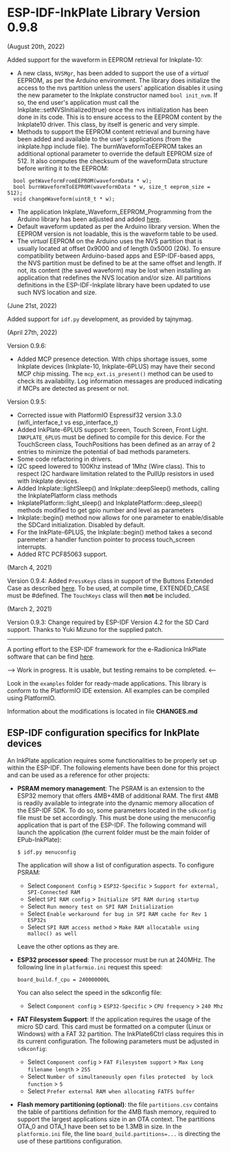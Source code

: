 # ESP-IDF-InkPlate Library Version 0.9.8

(August 20th, 2022)

Added support for the waveform in EEPROM retrieval for Inkplate-10:
- A new class, `NVSMgr`, has been added to support the use of a *virtual* EEPROM, as per the Arduino environment. The library does initialize the access to the nvs partition unless the users' application disables it using the new parameter to the Inkplate constructor named `bool init_nvm`. If so, the end user's application must call the Inkplate::setNVSInitialized(true) once the nvs initialization has been done in its code. This is to ensure access to the EEPROM content by the Inkplate10 driver. This class, by itself is generic and very simple. 
- Methods to support the EEPROM content retrieval and burning have been added and available to the user's applications (from the inkplate.hpp include file). The burnWaveformToEEPROM takes an additional optional parameter to override the default EEPROM size of 512. It also computes the checksum of the waveformData structure before writing it to the EEPROM:

```
  bool getWaveformFromEEPROM(waveformData * w);
  bool burnWaveformToEEPROM(waveformData * w, size_t eeprom_size = 512);
  void changeWaveform(uint8_t * w);
```

- The application Inkplate_Waveform_EEPROM_Programming from the Arduino library has been adjusted and added [here](https://github.com/turgu1/ESP-IDF-InkPlate/tree/v0.9.8/examples/Inkplate10/Inkplate_waveform_EEPROM_Programming).
- Default waveform updated as per the Arduino library version. When the EEPROM version is not loadable, this is the waveform table to be used.
- The *virtual* EEPROM on the Arduino uses the NVS partition that is usually located at offset 0x9000 and of length 0x5000 (20k). To ensure compatibility between Arduino-based apps and ESP-IDF-based apps, the NVS partition must be defined to be at the same offset and length. If not, its content (the saved waveform) may be lost when installing an application that redefines the NVS location and/or size. All partitions definitions in the ESP-IDF-Inkplate library have been updated to use such NVS location and size.

(June 21st, 2022)

Added support for `idf.py` development, as provided by tajnymag.

(April 27th, 2022)

Version 0.9.6:

- Added MCP presence detection. With chips shortage issues, some Inkplate devices (Inkplate-10, Inkplate-6PLUS) may have their second MCP chip missing. The `mcp_ext.is_present()` method can be used to check its availability. Log information messages are produced indicating if MCPs are detected as present or not.

Version 0.9.5: 

- Corrected issue with PlatformIO Espressif32 version 3.3.0 (wifi_interface_t vs esp_interface_t)
- Added InkPlate-6PLUS support: Screen, Touch Screen, Front Light. `INKPLATE_6PLUS` must be defined to compile for this device. For the TouchScreen class, TouchPositions has been defined as an array of 2 entries to minimize the potential of bad methods parameters.
- Some code refactoring in drivers. 
- I2C speed lowered to 100Khz instead of 1Mhz (Wire class). This to respect I2C hardware limitation related to the PullUp resistors in used with Inkplate devices.
- Added Inkplate::lightSleep() and Inkplate::deepSleep() methods, calling the InkplatePlatform class methods
- InkplatePlatform::light_sleep() and InkplatePlatform::deep_sleep() methods modified to get gpio number and level as parameters
- Inkplate::begin() method now allows for one parameter to enable/disable the SDCard initialization. Disabled by default.
- For the InkPlate-6PLUS, the Inkplate::begin() method takes a second paremeter: a handler function pointer to process touch_screen interrupts.
- Added RTC PCF85063 support.

(March 4, 2021)

Version 0.9.4: Added `PressKeys` class in support of the Buttons Extended Case as described [here](https://github.com/turgu1/InkPlate-6-Extended-Case). To be used, at compile time, EXTENDED_CASE must be #defined. The `TouchKeys` class will then **not** be included.

(March 2, 2021)

Version 0.9.3: Change required by ESP-IDF Version 4.2 for the SD Card support. Thanks to Yuki Mizuno for the supplied patch.

----

A porting effort to the ESP-IDF framework for the e-Radionica InkPlate software that can be find [here](https://github.com/e-radionicacom/Inkplate-Arduino-library).

--> Work in progress. It is usable, but testing remains to be completed. <--

Look in the `examples` folder for ready-made applications. This library is conform to the PlatformIO IDE extension. All examples can be compiled using PlatformIO.

Information about the modifications is located in file **CHANGES.md**


## ESP-IDF configuration specifics for InkPlate devices

An InkPlate application requires some functionalities to be properly set up within the ESP-IDF. The following elements have been done for this project and can be used as a reference for other projects:

- **PSRAM memory management**: The PSRAM is an extension to the ESP32 memory that offers 4MB+4MB of additional RAM. The first 4MB is readily available to integrate into the dynamic memory allocation of the ESP-IDF SDK. To do so, some parameters located in the `sdkconfig` file must be set accordingly. This must be done using the menuconfig application that is part of the ESP-IDF. The following command will launch the application (the current folder must be the main folder of EPub-InkPlate):

  ```
  $ idf.py menuconfig
  ```

  The application will show a list of configuration aspects. To configure PSRAM:

  - Select `Component Config` > `ESP32-Specific` > `Support for external, SPI-Connected RAM`
  - Select `SPI RAM config` > `Initialize SPI RAM during startup`
  - Select `Run memory test on SPI RAM Initialization`
  - Select `Enable workaround for bug in SPI RAM cache for Rev 1 ESP32s`
  - Select `SPI RAM access method` > `Make RAM allocatable using malloc() as well`

  Leave the other options as they are. 

- **ESP32 processor speed**: The processor must be run at 240MHz. The following line in `platformio.ini` request this speed:

    ```
    board_build.f_cpu = 240000000L
    ```
  You can also select the speed in the sdkconfig file:

  - Select `Component config` > `ESP32-Specific` > `CPU frequency` > `240 Mhz`

- **FAT Filesystem Support**: If the application requires the usage of the micro SD card. This card must be formatted on a computer (Linux or Windows) with a FAT 32 partition. The InkPlate6Ctrl class requires this in its current configuration. The following parameters must be adjusted in `sdkconfig`:

  - Select `Component config` > `FAT Filesystem support` > `Max Long filename length` > `255`
  - Select `Number of simultaneously open files protected  by lock function` > `5`
  - Select `Prefer external RAM when allocating FATFS buffer`

- **Flash memory partitioning (optional)**: the file `partitions.csv` contains the table of partitions definition for the 4MB flash memory, required to support the largest applications size in an OTA context. The partitions OTA_0 and OTA_1 have been set to be 1.3MB in size. In the `platformio.ini` file, the line `board_build.partitions=...` is directing the use of these partitions configuration. 
 
